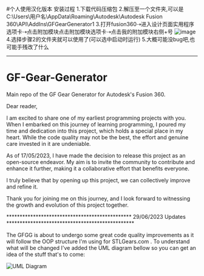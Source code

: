 #个人使用汉化版本
安装过程
1.下载代码压缩包
2.解压至一个文件夹,可以是C:\Users\用户名\AppData\Roaming\Autodesk\Autodesk Fusion 360\API\AddIns\GFGearGenerator1
3.打开fusion360⇢进入设计页面实用程序选项卡⇢点击附加模块点击附加模块选项卡⇢点击我的附加模块右侧+号
![image](https://github.com/user-attachments/assets/576e7160-794d-4c30-bd14-052505586012)
4.选择步骤2的文件夹就可以使用了(可以选中启动时运行)
5.大概可能没bug吧,也可能手残改了什么


***
# GF-Gear-Generator
Main repo of the GF Gear Generator for Autodesk's Fusion 360.

Dear reader,

I am excited to share one of my earliest programming projects with you. When I embarked on this journey of learning programming, I poured my time and dedication into this project, which holds a special place in my heart. While the code quality may not be the best, the effort and genuine care invested in it are undeniable.

As of 17/05/2023, I have made the decision to release this project as an open-source endeavor. My aim is to invite the community to contribute and enhance it further, making it a collaborative effort that benefits everyone.

I truly believe that by opening up this project, we can collectively improve and refine it.

Thank you for joining me on this journey, and I look forward to witnessing the growth and evolution of this project together.

*********************************************** 29/06/2023 Updates ************************************************

The GFGG is about to undergo some great code quality improvements as it will follow the OOP structure I'm using for STLGears.com . To understand what will be changed I've added the UML diagram bellow so you can get an idea of the stuff that's to come:

![UML Diagram](./UML_Diagram.png)
